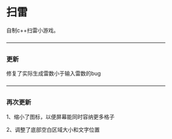 # 扫雷

自制c++扫雷小游戏。

——————————————————————————————

### 更新

修复了实际生成雷数小于输入雷数的bug

——————————————————————————————

### 再次更新

1、缩小了图标，以便屏幕能同时容纳更多格子

2、调整了底部空白区域大小和文字位置
